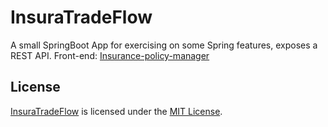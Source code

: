 # InsuraTradeFlow
A small SpringBoot App for exercising on some Spring features, exposes a REST API.
Front-end: [Insurance-policy-manager](https://github.com/Hodvidar-Achille/insurance-policy-manager)

## License
[InsuraTradeFlow](https://github.com/Hodvidar-Achille/InsuraTradeFlow) is licensed under the [MIT License](LICENSE).
